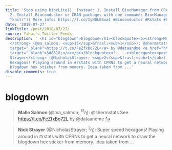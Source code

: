 ```yaml
---
title: 'Stop using biocLite(). Instead: 1. Install BiocManager from CRAN. https://t.co/Gc94FRJpJt
  2. Install Bioconductor or CRAN packages with one command: BiocManager::install(c("limma",
  "knitr")) More info: https://t.co/IyN0LBSoa1 #Bioconductor #Rstats #bioc2018'
date: '2018-07-27'
linkTitle: /post/2018/07/27/
source: Yihui's Twitter Feeds
description: ' <h1 id="blogdown">blogdown</h1><blockquote><p><strong>Malle Salmon
  </strong> (@ma_salmon; <sup>15</sup>&frasl;<sub>1</sub>): @shermstats See <a href="https://t.co/FeZfxBo72L"
  target="_blank">https://t.co/FeZfxBo72L</a> by @dataandme <a href="https://twitter.com/xieyihui/status/1022344107136638976"
  target="_blank">&#8618;</a></p></blockquote><!-- --><blockquote><p><strong>Nick
  Strayer</strong> (@NicholasStrayer; <sup>2</sup>&frasl;<sub>1</sub>): Super speed
  hexagons! Playing around in #rstats with CPRNs to get a neural network to draw the
  blogdown hex sticker from memory. Idea taken from ...'
disable_comments: true
---
```

 <h1 id="blogdown">blogdown</h1><blockquote><p><strong>Malle Salmon </strong> (@ma_salmon; <sup>15</sup>&frasl;<sub>1</sub>): @shermstats See <a href="https://t.co/FeZfxBo72L" target="_blank">https://t.co/FeZfxBo72L</a> by @dataandme <a href="https://twitter.com/xieyihui/status/1022344107136638976" target="_blank">&#8618;</a></p></blockquote><!-- --><blockquote><p><strong>Nick Strayer</strong> (@NicholasStrayer; <sup>2</sup>&frasl;<sub>1</sub>): Super speed hexagons! Playing around in #rstats with CPRNs to get a neural network to draw the blogdown hex sticker from memory. Idea taken from ...